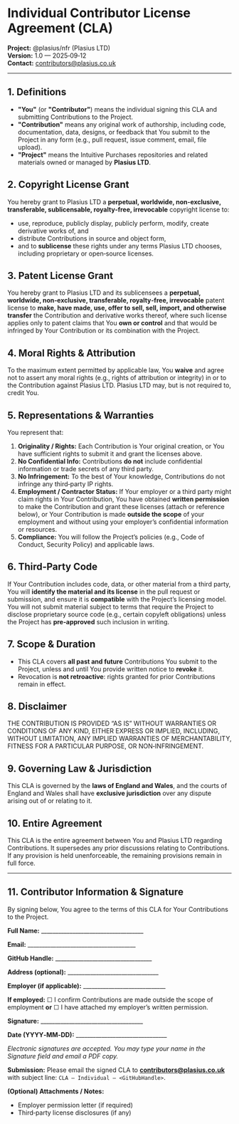 # Individual Contributor License Agreement (CLA)

**Project:** @plasius/nfr (Plasius LTD)  
**Version:** 1.0 — 2025‑09‑12  
**Contact:** [contributors@plasius.co.uk](mailto:contributors@plasius.co.uk)

---

## 1. Definitions

- **"You"** (or **"Contributor"**) means the individual signing this CLA and submitting Contributions to the Project.
- **"Contribution"** means any original work of authorship, including code, documentation, data, designs, or feedback that You submit to the Project in any form (e.g., pull request, issue comment, email, file upload).
- **"Project"** means the Intuitive Purchases repositories and related materials owned or managed by **Plasius LTD**.

## 2. Copyright License Grant

You hereby grant to Plasius LTD a **perpetual, worldwide, non‑exclusive, transferable, sublicensable, royalty‑free, irrevocable** copyright license to:

- use, reproduce, publicly display, publicly perform, modify, create derivative works of, and
- distribute Contributions in source and object form,
- and to **sublicense** these rights under any terms Plasius LTD chooses, including proprietary or open‑source licenses.

## 3. Patent License Grant

You hereby grant to Plasius LTD and its sublicensees a **perpetual, worldwide, non‑exclusive, transferable, royalty‑free, irrevocable** patent license to **make, have made, use, offer to sell, sell, import, and otherwise transfer** the Contribution and derivative works thereof, where such license applies only to patent claims that You **own or control** and that would be infringed by Your Contribution or its combination with the Project.

## 4. Moral Rights & Attribution

To the maximum extent permitted by applicable law, You **waive** and agree not to assert any moral rights (e.g., rights of attribution or integrity) in or to the Contribution against Plasius LTD. Plasius LTD may, but is not required to, credit You.

## 5. Representations & Warranties

You represent that:

1. **Originality / Rights:** Each Contribution is Your original creation, or You have sufficient rights to submit it and grant the licenses above.
2. **No Confidential Info:** Contributions **do not** include confidential information or trade secrets of any third party.
3. **No Infringement:** To the best of Your knowledge, Contributions do not infringe any third‑party IP rights.
4. **Employment / Contractor Status:** If Your employer or a third party might claim rights in Your Contribution, You have obtained **written permission** to make the Contribution and grant these licenses (attach or reference below), or Your Contribution is made **outside the scope** of your employment and without using your employer’s confidential information or resources.
5. **Compliance:** You will follow the Project’s policies (e.g., Code of Conduct, Security Policy) and applicable laws.

## 6. Third‑Party Code

If Your Contribution includes code, data, or other material from a third party, You will **identify the material and its license** in the pull request or submission, and ensure it is **compatible** with the Project’s licensing model. You will not submit material subject to terms that require the Project to disclose proprietary source code (e.g., certain copyleft obligations) unless the Project has **pre‑approved** such inclusion in writing.

## 7. Scope & Duration

- This CLA covers **all past and future** Contributions You submit to the Project, unless and until You provide written notice to **revoke** it.
- Revocation is **not retroactive**: rights granted for prior Contributions remain in effect.

## 8. Disclaimer

THE CONTRIBUTION IS PROVIDED “AS IS” WITHOUT WARRANTIES OR CONDITIONS OF ANY KIND, EITHER EXPRESS OR IMPLIED, INCLUDING, WITHOUT LIMITATION, ANY IMPLIED WARRANTIES OF MERCHANTABILITY, FITNESS FOR A PARTICULAR PURPOSE, OR NON‑INFRINGEMENT.

## 9. Governing Law & Jurisdiction

This CLA is governed by the **laws of England and Wales**, and the courts of England and Wales shall have **exclusive jurisdiction** over any dispute arising out of or relating to it.

## 10. Entire Agreement

This CLA is the entire agreement between You and Plasius LTD regarding Contributions. It supersedes any prior discussions relating to Contributions. If any provision is held unenforceable, the remaining provisions remain in full force.

---

## 11. Contributor Information & Signature

By signing below, You agree to the terms of this CLA for Your Contributions to the Project.

**Full Name:** \_\_\_\_\_\_\_\_\_\_\_\_\_\_\_\_\_\_\_\_\_\_\_\_\_\_\_\_\_\_\_\_\_\_\_\_

**Email:** \_\_\_\_\_\_\_\_\_\_\_\_\_\_\_\_\_\_\_\_\_\_\_\_\_\_\_\_\_\_\_\_\_\_\_\_\_\_

**GitHub Handle:** \_\_\_\_\_\_\_\_\_\_\_\_\_\_\_\_\_\_\_\_\_\_\_\_\_\_\_\_\_\_\_\_\_\_

**Address (optional):** \_\_\_\_\_\_\_\_\_\_\_\_\_\_\_\_\_\_\_\_\_\_\_\_\_\_\_\_\_\_\_\_

**Employer (if applicable):** \_\_\_\_\_\_\_\_\_\_\_\_\_\_\_\_\_\_\_\_\_\_\_\_\_\_\_\_\_

**If employed:** ☐ I confirm Contributions are made outside the scope of employment **or** ☐ I have attached my employer’s written permission.

**Signature:** \_\_\_\_\_\_\_\_\_\_\_\_\_\_\_\_\_\_\_\_\_\_\_\_\_\_\_\_\_\_\_\_\_\_\_\_

**Date (YYYY‑MM‑DD):** \_\_\_\_\_\_\_\_\_\_\_\_\_\_\_\_\_\_\_\_\_\_\_\_\_\_\_\_\_\_\_\_

_Electronic signatures are accepted. You may type your name in the Signature field and email a PDF copy._

**Submission:** Please email the signed CLA to **[contributors@plasius.co.uk](mailto:contributors@plasius.co.uk)** with subject line: `CLA – Individual – <GitHubHandle>`.

**(Optional) Attachments / Notes:**

- Employer permission letter (if required)
- Third‑party license disclosures (if any)
